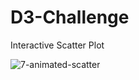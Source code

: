 # D3-Challenge


Interactive Scatter Plot

![7-animated-scatter](https://user-images.githubusercontent.com/71298635/106347607-1315b580-628e-11eb-95b8-c0108c6a9575.gif)
